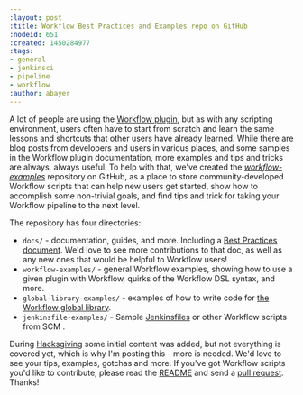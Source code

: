 ```yaml
---
:layout: post
:title: Workflow Best Practices and Examples repo on GitHub
:nodeid: 651
:created: 1450284977
:tags:
- general
- jenkinsci
- pipeline
- workflow
:author: abayer
---
```

A lot of people are using the [Workflow plugin](https://github.com/jenkinsci/workflow-plugin/blob/master/README.md), but as with any scripting environment, users often have to start from scratch and learn the same lessons and shortcuts that other users have already learned. While there are blog posts from developers and users in various places, and some samples in the Workflow plugin documentation, more examples and tips and tricks are always, always useful. To help with that, we've created the *[workflow-examples](https://github.com/jenkinsci/workflow-examples)* repository on GitHub, as a place to store community-developed Workflow scripts that can help new users get started, show how to accomplish some non-trivial goals, and find tips and trick for taking your Workflow pipeline to the next level. 

The repository has four directories:

*  `docs/` - documentation, guides, and more. Including a [Best Practices document](https://github.com/jenkinsci/workflow-examples/blob/master/docs/BEST_PRACTICES.md). We'd love to see more contributions to that doc, as well as any new ones that would be helpful to Workflow users!
*  `workflow-examples/` - general Workflow examples, showing how to use a given plugin with Workflow, quirks of the Workflow DSL syntax, and more.
*  `global-library-examples/` - examples of how to write code for [the Workflow global library](https://github.com/jenkinsci/workflow-plugin/blob/master/cps-global-lib/README.md).
*  `jenkinsfile-examples/` - Sample [Jenkinsfiles](https://github.com/jenkinsci/workflow-plugin/blob/master/TUTORIAL.md#creating-multibranch-projects) or other Workflow scripts from SCM .

During [Hacksgiving](/content/hacksgiving-left-overs) some initial content was added, but not everything is covered yet, which is why I'm posting this - more is needed. We'd love to see your tips, examples, gotchas and more. If you've got Workflow scripts you'd like to contribute, please read the [README](https://github.com/jenkinsci/workflow-examples#introduction) and send a [pull request](https://github.com/jenkinsci/workflow-examples/pulls). Thanks!

